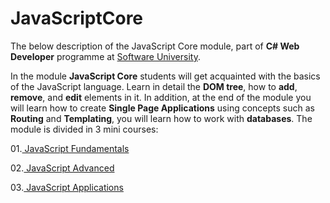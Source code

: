 # JavaScriptCore

The below description of the JavaScript Core module, part of **C# Web Developer** programme at <a href="https://platform.softuni.bg/">Software University</a>.<br>

In the module **JavaScript Core** students will get acquainted with the basics of the JavaScript language. Learn in detail the **DOM tree**, how to **add**, **remove**, and **edit** elements in it. In addition, at the end of the module you will learn how to create **Single Page Applications** using concepts such as **Routing** and **Templating**, you will learn how to work with **databases**. The module is divided in 3 mini courses:

01.<a href="https://github.com/HristoShabanakov/JavaScriptCore/tree/master/JS%20Fundamentals%20-%20January%202019" > JavaScript Fundamentals</a>

02.<a href="https://github.com/HristoShabanakov/JavaScriptCore/tree/master/JS%20Advanced%20-%20June%202019"> JavaScript Advanced</a>

03.<a href="https://github.com/HristoShabanakov/JavaScriptCore/tree/master/JS%20Apps%20-%20July%202019"> JavaScript Applications</a>


  

